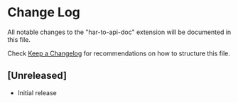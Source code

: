 # Change Log

All notable changes to the "har-to-api-doc" extension will be documented in this file.

Check [Keep a Changelog](http://keepachangelog.com/) for recommendations on how to structure this file.

## [Unreleased]

- Initial release